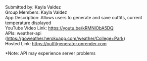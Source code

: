 Submitted by: Kayla Valdez <br>
Group Members: Kayla Valdez <br>
App Description: Allows users to generate and save outfits, current temperature displayed <br>
YouTube Video Link: https://youtu.be/kRMNlObA5DQ <br>
APIs: weather-api (https://goweather.herokuapp.com/weather/College+Park) <br>
Hosted Link: https://outfitgenerator.onrender.com <br>

*Note: API may experience server problems
